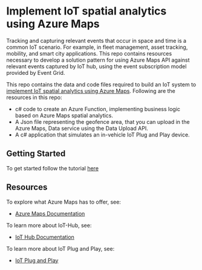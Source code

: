 # Implement IoT spatial analytics using Azure Maps

Tracking and capturing relevant events that occur in space and time is a common IoT scenario. For example, in fleet management, asset tracking, mobility, and smart city applications. This repo contains resources necessary to develop a solution pattern for using Azure Maps API against relevant events captured by IoT hub, using the event subscription model provided by Event Grid.

This repo contains the data and code files required to build an IoT system to [implement IoT spatial analytics using Azure Maps](https://docs.microsoft.com/azure/azure-maps/tutorial-iothub-maps). Following are the resources in this repo:

  * c# code to create an Azure Function, implementing business logic based on Azure Maps spatial analytics.
  * A Json file representing the geofence area, that you can upload in the Azure Maps, Data service using the Data Upload API.
  * A c# application that simulates an in-vehicle IoT Plug and Play device.


## Getting Started

To get started follow the tutorial [here](https://docs.microsoft.com/azure/azure-maps/tutorial-iot-hub-maps)


## Resources

To explore what Azure Maps has to offer, see:

* [Azure Maps Documentation](https://docs.microsoft.com/azure/azure-maps/)

To learn more about IoT-Hub, see:

* [IoT Hub Documentation](https://docs.microsoft.com/azure/iot-hub/)

To learn more about IoT Plug and Play, see:

* [IoT Plug and Play](https://aka.ms/iotpnpdocs)
